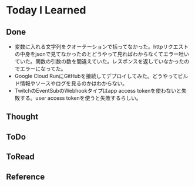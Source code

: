 # Today I Learned

## Done
- 変数に入れる文字列をクオーテーションで括ってなかった。httpリクエストの中身をjsonで見てなかったのとどうやって見ればわからなくてエラー吐いていた。関数の引数の数を間違えていた。レスポンスを返していなかったのでエラーになってた。
- Google Cloud RunにGitHubを接続してデプロイしてみた。どうやってビルド情報やソースやログを見るのかはわからない。
- TwitchのEventSubのWebhookタイプはapp access tokenを使わないと失敗する。user access tokenを使うと失敗するらしい。

## Thought

## ToDo

## ToRead

## Reference
